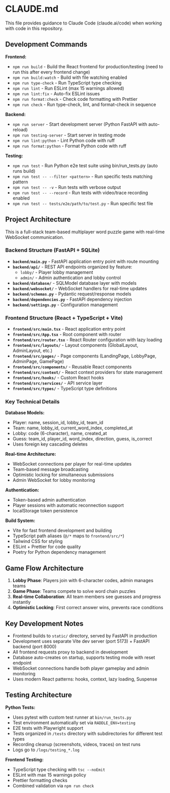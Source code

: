 # CLAUDE.md

This file provides guidance to Claude Code (claude.ai/code) when working with code in this repository.

## Development Commands

**Frontend:**
- `npm run build` - Build the React frontend for production/testing (need to run this after every frontend change)
- `npm run build:watch` - Build with file watching enabled
- `npm run type-check` - Run TypeScript type checking
- `npm run lint` - Run ESLint (max 15 warnings allowed)
- `npm run lint:fix` - Auto-fix ESLint issues
- `npm run format:check` - Check code formatting with Prettier
- `npm run check` - Run type-check, lint, and format-check in sequence

**Backend:**
- `npm run server` - Start development server (Python FastAPI with auto-reload)
- `npm run testing-server` - Start server in testing mode
- `npm run lint:python` - Lint Python code with ruff
- `npm run format:python` - Format Python code with ruff

**Testing:**
- `npm run test` - Run Python e2e test suite using bin/run_tests.py (auto runs build)
- `npm run test -- --filter <pattern>` - Run specific tests matching pattern
- `npm run test -- -v` - Run tests with verbose output
- `npm run test -- --record` - Run tests with video/trace recording enabled
- `npm run test -- tests/e2e/path/to/test.py` - Run specific test file

## Project Architecture

This is a full-stack team-based multiplayer word puzzle game with real-time WebSocket communication.

### Backend Structure (FastAPI + SQLite)
- **`backend/main.py`** - FastAPI application entry point with route mounting
- **`backend/api/`** - REST API endpoints organized by feature:
  - `lobby/` - Player lobby management
  - `admin/` - Admin authentication and lobby control
- **`backend/database/`** - SQLModel database layer with models
- **`backend/websocket/`** - WebSocket handlers for real-time updates
- **`backend/schemas.py`** - Pydantic request/response models
- **`backend/dependencies.py`** - FastAPI dependency injection
- **`backend/settings.py`** - Configuration management

### Frontend Structure (React + TypeScript + Vite)
- **`frontend/src/main.tsx`** - React application entry point
- **`frontend/src/App.tsx`** - Root component with router
- **`frontend/src/router.tsx`** - React Router configuration with lazy loading
- **`frontend/src/layouts/`** - Layout components (GlobalLayout, AdminLayout, etc.)
- **`frontend/src/pages/`** - Page components (LandingPage, LobbyPage, AdminPage, GamePage)
- **`frontend/src/components/`** - Reusable React components
- **`frontend/src/context/`** - React context providers for state management
- **`frontend/src/hooks/`** - Custom React hooks
- **`frontend/src/services/`** - API service layer
- **`frontend/src/types/`** - TypeScript type definitions

### Key Technical Details

**Database Models:**
- Player: name, session_id, lobby_id, team_id
- Team: name, lobby_id, current_word_index, completed_at
- Lobby: code (6-character), name, created_at
- Guess: team_id, player_id, word_index, direction, guess, is_correct
- Uses foreign key cascading deletes

**Real-time Architecture:**
- WebSocket connections per player for real-time updates
- Team-based message broadcasting
- Optimistic locking for simultaneous submissions
- Admin WebSocket for lobby monitoring

**Authentication:**
- Token-based admin authentication
- Player sessions with automatic reconnection support
- localStorage token persistence

**Build System:**
- Vite for fast frontend development and building
- TypeScript path aliases (`@/*` maps to `frontend/src/*`)
- Tailwind CSS for styling
- ESLint + Prettier for code quality
- Poetry for Python dependency management

## Game Flow Architecture

1. **Lobby Phase**: Players join with 6-character codes, admin manages teams
2. **Game Phase**: Teams compete to solve word chain puzzles
3. **Real-time Collaboration**: All team members see guesses and progress instantly
4. **Optimistic Locking**: First correct answer wins, prevents race conditions

## Key Development Notes

- Frontend builds to `static/` directory, served by FastAPI in production
- Development uses separate Vite dev server (port 5173) + FastAPI backend (port 8000)
- All frontend requests proxy to backend in development
- Database auto-creates on startup, supports testing mode with reset endpoint
- WebSocket connections handle both player gameplay and admin monitoring
- Uses modern React patterns: hooks, context, lazy loading, Suspense

## Testing Architecture

**Python Tests:**
- Uses pytest with custom test runner at `bin/run_tests.py`
- Test environment automatically set via `RADDLE_ENV=testing`
- E2E tests with Playwright support
- Tests organized in `/tests` directory with subdirectories for different test types
- Recording cleanup (screenshots, videos, traces) on test runs
- Logs go to `/logs/testing_*.log`

**Frontend Testing:**
- TypeScript type checking with `tsc --noEmit`
- ESLint with max 15 warnings policy
- Prettier formatting checks
- Combined validation via `npm run check`